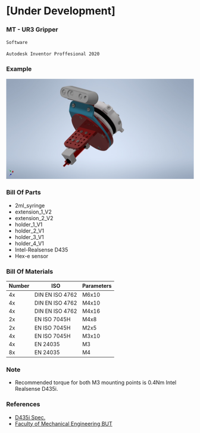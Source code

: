 # [Under Development]
### MT - UR3 Gripper

```javascript
Software
```
```
Autodesk Inventor Proffesional 2020
```
### Example
![plot](docs/screens/Gripper_V1.jpg)

### Bill Of Parts 
* 2ml_syringe
* extension_1_V2
* extension_2_V2
* holder_1_V1
* holder_2_V1
* holder_3_V1
* holder_4_V1
* Intel-Realsense D435
* Hex-e sensor

### Bill Of Materials 
Number | ISO | Parameters
------------ | ------------- | -------------
4x | DIN EN ISO 4762 | M6x10
4x | DIN EN ISO 4762 | M4x10
4x | DIN EN ISO 4762 | M4x16
2x | EN ISO 7045H | M4x8
2x | EN ISO 7045H | M2x5
4x | EN ISO 7045H | M3x10
4x | EN 24035 | M3
8x | EN 24035 | M4

### Note
* Recommended torque for both M3 mounting points is 0.4Nm Intel Realsense D435i.

### References
* [D435i Spec.](https://www.intelrealsense.com/depth-camera-d435i/)
* [Faculty of Mechanical Engineering BUT](https://www.fme.vutbr.cz/en)
